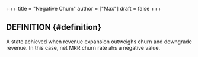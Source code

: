 +++
title = "Negative Chum"
author = ["Max"]
draft = false
+++

## DEFINITION {#definition}

A state achieved when revenue expansion outweighs churn and downgrade revenue.
In this case, net MRR churn rate ahs a negative value.
